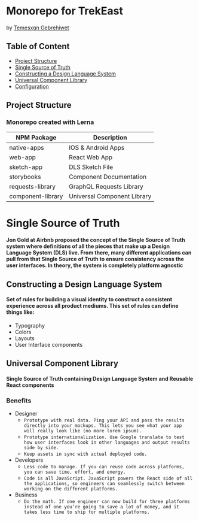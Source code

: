 # Monorepo for TrekEast 
by [Temesxgn Gebrehiwet](https://www.upwork.com/fl/temesxgngebrehiwet)

## Table of Content
  * [Project Structure](#project-structure)
  * [Single Source of Truth](#single-source-of-truth)
  * [Constructing a Design Language System](#constructing-design-language-system)
  * [Universal Component Library](#universal-component-library)
  * [Configuration](#configuration)

## Project Structure
### Monorepo created with Lerna

| NPM Package       | Description                  |
|-------------------|------------------------------|
| native-apps       | IOS & Android Apps           |
| web-app           | React Web App                |
| sketch-app        | DLS Sketch File              |
| storybooks        | Component Documentation      |
| requests-library  | GraphQL Requests Library     |
| component-library | Universal Component Library  |

# Single Source of Truth
#### Jon Gold at Airbnb proposed the concept of the Single Source of Truth system where definitions of all the pieces that make up a Design Language System (DLS) live. From there, many different applications can pull from that Single Source of Truth to ensure consistency across the user interfaces. In theory, the system is completely platform agnostic

## Constructing a Design Language System
#### Set of rules for building a visual identity  to construct a consistent experience across all product mediums. This set of rules can define things like:

* Typography
* Colors
* Layouts
* User Interface components

## Universal Component Library
#### Single Source of Truth containing Design Language System and Reusable React components

### Benefits
* Designer
  * `Prototype with real data. Ping your API and pass the results directly into your mockups. This lets you see what your app will really look like (no more lorem ipsum).`
  * `Prototype internationalization. Use Google translate to test how user interfaces look in other languages and output results side by side.`
  * `Keep assets in sync with actual deployed code.`
* Developers
  * `Less code to manage. If you can reuse code across platforms, you can save time, effort, and energy.`
  * `Code is all JavaScript. JavaScript powers the React side of all the applications, so engineers can seamlessly switch between working on the different platforms.`
* Business
  * `Do the math. If one engineer can now build for three platforms instead of one you’re going to save a lot of money, and it takes less time to ship for multiple platforms.`

